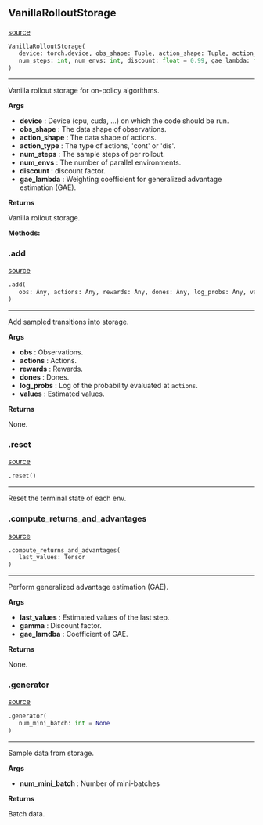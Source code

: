 #


## VanillaRolloutStorage
[source](https://github.com/RLE-Foundation/Hsuanwu/blob/main/hsuanwu/xploit/storage/vanilla_rollout_storage.py/#L7)
```python 
VanillaRolloutStorage(
   device: torch.device, obs_shape: Tuple, action_shape: Tuple, action_type: str,
   num_steps: int, num_envs: int, discount: float = 0.99, gae_lambda: float = 0.95
)
```


---
Vanilla rollout storage for on-policy algorithms.


**Args**

* **device**  : Device (cpu, cuda, ...) on which the code should be run.
* **obs_shape**  : The data shape of observations.
* **action_shape**  : The data shape of actions.
* **action_type**  : The type of actions, 'cont' or 'dis'.
* **num_steps**  : The sample steps of per rollout.
* **num_envs**  : The number of parallel environments.
* **discount**  : discount factor.
* **gae_lambda**  : Weighting coefficient for generalized advantage estimation (GAE).


**Returns**

Vanilla rollout storage.


**Methods:**


### .add
[source](https://github.com/RLE-Foundation/Hsuanwu/blob/main/hsuanwu/xploit/storage/vanilla_rollout_storage.py/#L67)
```python
.add(
   obs: Any, actions: Any, rewards: Any, dones: Any, log_probs: Any, values: Any
)
```

---
Add sampled transitions into storage.


**Args**

* **obs**  : Observations.
* **actions**  : Actions.
* **rewards**  : Rewards.
* **dones**  : Dones.
* **log_probs**  : Log of the probability evaluated at `actions`.
* **values**  : Estimated values.


**Returns**

None.

### .reset
[source](https://github.com/RLE-Foundation/Hsuanwu/blob/main/hsuanwu/xploit/storage/vanilla_rollout_storage.py/#L91)
```python
.reset()
```

---
Reset the terminal state of each env.



### .compute_returns_and_advantages
[source](https://github.com/RLE-Foundation/Hsuanwu/blob/main/hsuanwu/xploit/storage/vanilla_rollout_storage.py/#L98)
```python
.compute_returns_and_advantages(
   last_values: Tensor
)
```

---
Perform generalized advantage estimation (GAE).


**Args**

* **last_values**  : Estimated values of the last step.
* **gamma**  : Discount factor.
* **gae_lamdba**  : Coefficient of GAE.


**Returns**

None.

### .generator
[source](https://github.com/RLE-Foundation/Hsuanwu/blob/main/hsuanwu/xploit/storage/vanilla_rollout_storage.py/#L126)
```python
.generator(
   num_mini_batch: int = None
)
```

---
Sample data from storage.


**Args**

* **num_mini_batch**  : Number of mini-batches


**Returns**

Batch data.
